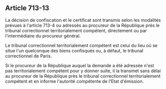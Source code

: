 Article 713-13
----
La décision de confiscation et le certificat sont transmis selon les modalités
prévues à l'article 713-4 ou adressés au procureur de la République près le
tribunal correctionnel territorialement compétent, directement ou par
l'intermédiaire du procureur général.

Le tribunal correctionnel territorialement compétent est celui du lieu où se
situe l'un quelconque des biens confisqués ou, à défaut, le tribunal
correctionnel de Paris.

Si le procureur de la République auquel la demande a été adressée n'est pas
territorialement compétent pour y donner suite, il la transmet sans délai au
procureur de la République près le tribunal correctionnel territorialement
compétent et en informe l'autorité compétente de l'Etat d'émission.
